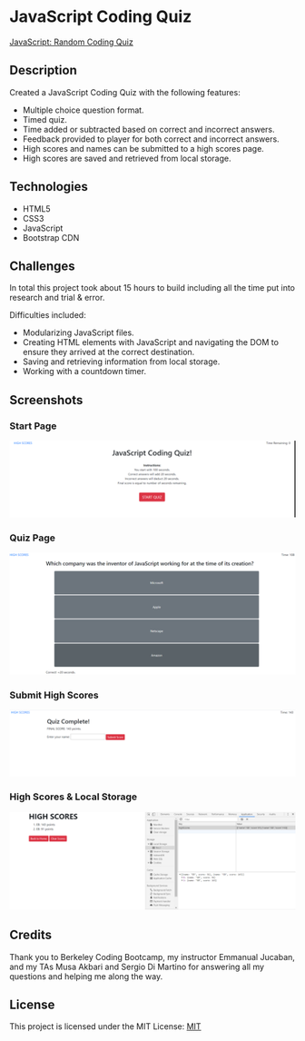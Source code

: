 # JavaScript Coding Quiz

[JavaScript: Random Coding Quiz](https://emmbra.github.io/homeworkWeek4/)

## Description
Created a JavaScript Coding Quiz with the following features:

* Multiple choice question format.
* Timed quiz.
* Time added or subtracted based on correct and incorrect answers.
* Feedback provided to player for both correct and incorrect answers.
* High scores and names can be submitted to a high scores page.
* High scores are saved and retrieved from local storage.

## Technologies

* HTML5
* CSS3
* JavaScript
* Bootstrap CDN

## Challenges

In total this project took about 15 hours to build including all the time put into research and trial & error.

Difficulties included:

* Modularizing JavaScript files.
* Creating HTML elements with JavaScript and navigating the DOM to ensure they arrived at the correct destination.
* Saving and retrieving information from local storage.
* Working with a countdown timer.

## Screenshots
### Start Page

![Screenshot of Start Page](https://github.com/emmbra/homeworkWeek4/blob/master/assets/images/screenshot01-start-page.png)

### Quiz Page

![Screenshot of Quiz Page](https://github.com/emmbra/homeworkWeek4/blob/master/assets/images/screenshot02-quiz.png)

### Submit High Scores

![Screenshot of Submit Highscore Page](https://github.com/emmbra/homeworkWeek4/blob/master/assets/images/screenshot03-submit-high%20score.png)

### High Scores & Local Storage

![Screenshot of High Scores & Local Storage](https://github.com/emmbra/homeworkWeek4/blob/master/assets/images/screenshot04-highscore-local-storage.png)

## Credits

Thank you to Berkeley Coding Bootcamp, my instructor Emmanual Jucaban, and my TAs Musa Akbari and Sergio Di Martino for answering all my questions and helping me along the way.

## License

This project is licensed under the MIT License: [MIT](https://choosealicense.com/licenses/mit)